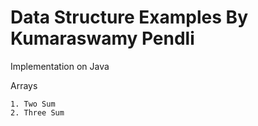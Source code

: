 # Data Structure Examples By Kumaraswamy Pendli
Implementation on Java

Arrays

    1. Two Sum
    2. Three Sum
    